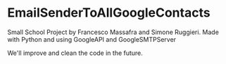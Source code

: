 # EmailSenderToAllGoogleContacts


Small School Project by Francesco Massafra and Simone Ruggieri.
Made with Python and using GoogleAPI and GoogleSMTPServer


We'll improve and clean the code in the future.
